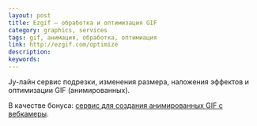 ```yaml
---
layout: post
title: Ezgif — обработка и оптимизация GIF
category: graphics, services
tags: gif, анимация, обработка, оптимиация
link: http://ezgif.com/optimize
description:
keywords:
---
```


<p>Jy-лайн сервис подрезки, изменения размера, наложения эффектов и оптимизации GIF (анимированных).</p>
<p>В качестве бонуса: <a href="http://hdragomir.github.io/facetogif/">сервис для создания анимированных GIF с вебкамеры</a>.</p>
